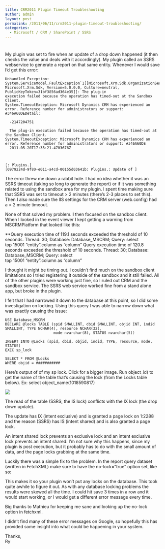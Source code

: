 ```yaml
---
title: CRM2011 Plugin Timeout Troubleshooting
author: admin
layout: post
permalink: /2011/06/11/crm2011-plugin-timeout-troubleshooting/
categories:
  - Microsoft / CRM / SharePoint / SSRS
---
```

# 

My plugin was set to fire when an update of a drop down happened (it then checks the value and deals with it accordingly). My plugin called an SSRS webservice to generate a report on that same entity. Whenever I would save I’d get this error:

    Unhandled Exception: System.ServiceModel.FaultException`1[[Microsoft.Xrm.Sdk.OrganizationServiceFault, Microsoft.Xrm.Sdk, Version=5.0.0.0, Culture=neutral, PublicKeyToken=31bf3856ad364e35]]: The plug-in 
    execution failed because the operation has timed-out at the Sandbox Client.
    System.TimeoutException: Microsoft Dynamics CRM has experienced an error. Reference number for administrators or support: #346A60DEDetail: 
    
      -2147204751
      
      The plug-in execution failed because the operation has timed-out at the Sandbox Client.
    System.TimeoutException: Microsoft Dynamics CRM has experienced an error. Reference number for administrators or support: #346A60DE
      2011-05-20T17:35:21.4703676Z
      
      
    
    [: Plugins.]
    [0979224d-9f80-e011-a4cd-00155d03641b: Plugins.: Update of ]
    
    

The error threw me down a rabbit hole. I had no idea whether it was an SSRS timeout (taking so long to generate the report) or if it was something related to using the sandbox area for my plugin. I spent time making sure that SSRS was set to timeout > 2 minutes (there’s 2-3 places to set this). Then I also made sure the IIS settings for the CRM server (web.config) had a > 2 minute timeout. 

None of that solved my problem. I then focused on the sandbox client. When I looked in the event viewer I kept getting a warning from MSCRMPlatform that looked like this:

**Query execution time of 119.1 seconds exceeded the threshold of 10 seconds. Thread: 30; Database: Database_MSCRM; Query: select  
top 15001 “entity”.column as “column” 
Query execution time of 120.8 seconds exceeded the threshold of 10 seconds. Thread: 30; Database: Database_MSCRM; Query: select  
top 15001 “entity”.column as “column”

I thought it might be timing out. I couldn’t find much on the sandbox client limitations so I tried registering it outside of the sandbox and it still failed. All of the other plugins were working just fine, so I ruled out CRM and the sandbox service. The SSRS web service worked fine from a stand alone app, but broke in the plugin.

I felt that I had narrowed it down to the database at this point, so I did some investigation on locking. Using this query I was able to narrow down what was exactly causing the issue:

    USE Database_MSCRM
    DECLARE @locks TABLE (spid SMALLINT, dbid SMALLINT, objid INT, indid SMALLINT, TYPE NCHAR(4), resource NCHAR(32), 
                          mode nvarchar(8), STATUS nvarchar(5))
    
    INSERT INTO @Locks (spid, dbid, objid, indid, TYPE, resource, mode, STATUS)
    EXEC sp_lock
    
    SELECT * FROM @Locks 
    WHERE objid = ###########

Here’s output of of my sp lock. Click for a bigger image. Run object\_id) to get the name of the table that’s causing the lock (from the Locks table below). Ex: select object\_name(1018590817)

![][2]

The read of the table (SSRS, the IS lock) conflicts with the IX lock (the drop down update).

The update has IX (intent exclusive) and is granted a page lock on 1:2288 and the reason (SSRS) has IS (intent shared) and is also granted a page lock.

An intent shared lock prevents an exclusive lock and an intent exclusive lock prevents an intent shared. I’m not sure why this happens, since my plugin is post execution, but it probably has to do with the small amount of data, and the page locks grabbing at the same time.

Luckily there was a simple fix to the problem. In the report query dataset (written in FetchXML) make sure to have the no-lock=”true” option set, like so:

    
    

This makes it so your plugin won’t put any locks on the database. This took quite awhile to figure it out. As with any database locking problems the results were skewed all the time. I could hit save 3 times in a row and it would start working, or I would get a different error message every time.

Big thanks to Mathieu for keeping me sane and looking up the no-lock option in fetchxml.

I didn’t find many of these error messages on Google, so hopefully this has provided some insight into what could be happening in your system.

Thanks,  
Ry

 [2]: /images/old/CRM2011_Lock.png